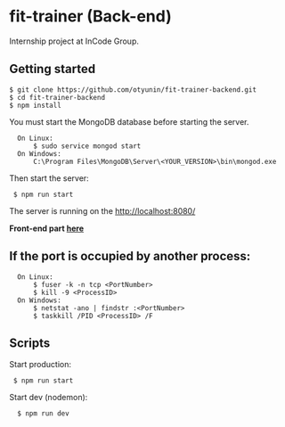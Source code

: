 # fit-trainer (Back-end)

Internship project at InCode Group.
 
 ## Getting started
    $ git clone https://github.com/otyunin/fit-trainer-backend.git
    $ cd fit-trainer-backend
    $ npm install    
 
  You must start the MongoDB database before starting the server. 
  
      On Linux:
          $ sudo service mongod start
      On Windows:
          C:\Program Files\MongoDB\Server\<YOUR_VERSION>\bin\mongod.exe
          
Then start the server: 
         
     $ npm run start     
     
 The server is running on the [http://localhost:8080/](http://localhost:8080/)
 
**Front-end part [here](https://github.com/otyunin/fit-trainer-frontend.git/)**

 ## If the port is occupied by another process:
 
      On Linux:
          $ fuser -k -n tcp <PortNumber>
          $ kill -9 <ProcessID>
      On Windows:
          $ netstat -ano | findstr :<PortNumber>
          $ taskkill /PID <ProcessID> /F
 
 ## Scripts
 Start production:
  
     $ npm run start
     
 Start dev (nodemon):
   
      $ npm run dev

